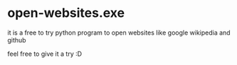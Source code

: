 # open-websites.exe 
it is a free to try python program to open websites like google wikipedia and github

feel free to give it a try :D
